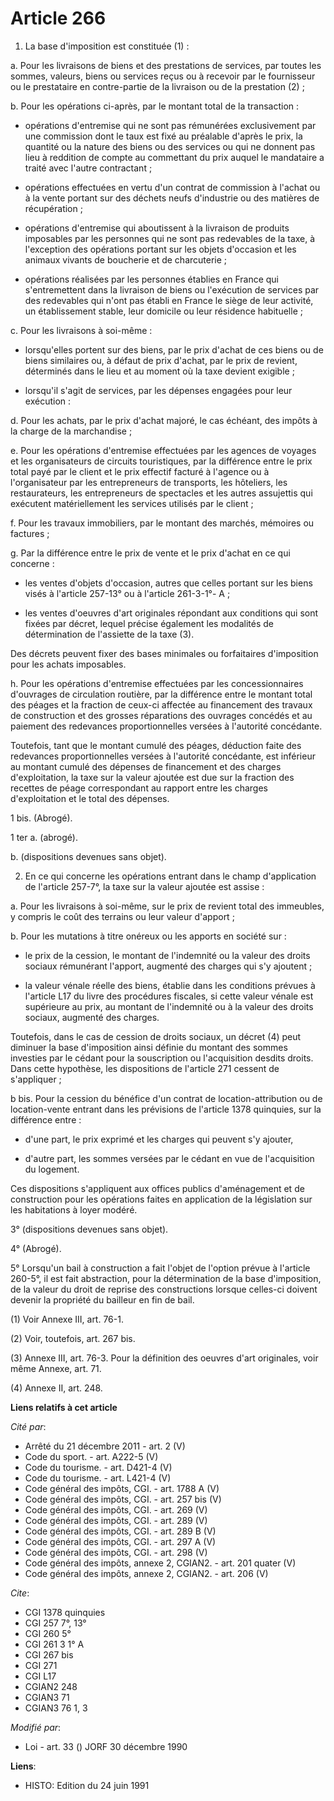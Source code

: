 # Article 266

1. La base d'imposition est constituée (1) :

a. Pour les livraisons de biens et des prestations de services, par toutes les sommes, valeurs, biens ou services reçus ou à
recevoir par le fournisseur ou le prestataire en contre-partie de la livraison ou de la prestation (2) ;

b. Pour les opérations ci-après, par le montant total de la transaction :

- opérations d'entremise qui ne sont pas rémunérées exclusivement par une commission dont le taux est fixé au préalable
d'après le prix, la quantité ou la nature des biens ou des services ou qui ne donnent pas lieu à reddition de compte au
commettant du prix auquel le mandataire a traité avec l'autre contractant ;

- opérations effectuées en vertu d'un contrat de commission à l'achat ou à la vente portant sur des déchets neufs d'industrie
ou des matières de récupération ;

- opérations d'entremise qui aboutissent à la livraison de produits imposables par les personnes qui ne sont pas redevables
de la taxe, à l'exception des opérations portant sur les objets d'occasion et les animaux vivants de boucherie et de
charcuterie ;

- opérations réalisées par les personnes établies en France qui s'entremettent dans la livraison de biens ou l'exécution de
services par des redevables qui n'ont pas établi en France le siège de leur activité, un établissement stable, leur domicile
ou leur résidence habituelle ;

c. Pour les livraisons à soi-même :

- lorsqu'elles portent sur des biens, par le prix d'achat de ces biens ou de biens similaires ou, à défaut de prix d'achat,
par le prix de revient, déterminés dans le lieu et au moment où la taxe devient exigible ;

- lorsqu'il s'agit de services, par les dépenses engagées pour leur exécution :

d. Pour les achats, par le prix d'achat majoré, le cas échéant, des impôts à la charge de la marchandise ;

e. Pour les opérations d'entremise effectuées par les agences de voyages et les organisateurs de circuits touristiques, par
la différence entre le prix total payé par le client et le prix effectif facturé à l'agence ou à l'organisateur par les
entrepreneurs de transports, les hôteliers, les restaurateurs, les entrepreneurs de spectacles et les autres assujettis qui
exécutent matériellement les services utilisés par le client ;

f. Pour les travaux immobiliers, par le montant des marchés, mémoires ou factures ;

g. Par la différence entre le prix de vente et le prix d'achat en ce qui concerne :

- les ventes d'objets d'occasion, autres que celles portant sur les biens visés à l'article 257-13° ou à l'article 261-3-1°-
A ;

- les ventes d'oeuvres d'art originales répondant aux conditions qui sont fixées par décret, lequel précise également les
modalités de détermination de l'assiette de la taxe (3).

Des décrets peuvent fixer des bases minimales ou forfaitaires d'imposition pour les achats imposables.

h. Pour les opérations d'entremise effectuées par les concessionnaires d'ouvrages de circulation routière, par la différence
entre le montant total des péages et la fraction de ceux-ci affectée au financement des travaux de construction et des
grosses réparations des ouvrages concédés et au paiement des redevances proportionnelles versées à l'autorité concédante.

Toutefois, tant que le montant cumulé des péages, déduction faite des redevances proportionnelles versées à l'autorité
concédante, est inférieur au montant cumulé des dépenses de financement et des charges d'exploitation, la taxe sur la valeur
ajoutée est due sur la fraction des recettes de péage correspondant au rapport entre les charges d'exploitation et le total
des dépenses.

1 bis. (Abrogé).

1 ter a. (abrogé).

b. (dispositions devenues sans objet).

2. En ce qui concerne les opérations entrant dans le champ d'application de l'article 257-7°, la taxe sur la valeur ajoutée
est assise :

a. Pour les livraisons à soi-même, sur le prix de revient total des immeubles, y compris le coût des terrains ou leur valeur
d'apport ;

b. Pour les mutations à titre onéreux ou les apports en société sur :

- le prix de la cession, le montant de l'indemnité ou la valeur des droits sociaux rémunérant l'apport, augmenté des charges
qui s'y ajoutent ;

- la valeur vénale réelle des biens, établie dans les conditions prévues à l'article L17 du livre des procédures fiscales, si
cette valeur vénale est supérieure au prix, au montant de l'indemnité ou à la valeur des droits sociaux, augmenté des
charges.

Toutefois, dans le cas de cession de droits sociaux, un décret (4) peut diminuer la base d'imposition ainsi définie du
montant des sommes investies par le cédant pour la souscription ou l'acquisition desdits droits. Dans cette hypothèse, les
dispositions de l'article 271 cessent de s'appliquer ;

b bis. Pour la cession du bénéfice d'un contrat de location-attribution ou de location-vente entrant dans les prévisions de
l'article 1378 quinquies, sur la différence entre :

- d'une part, le prix exprimé et les charges qui peuvent s'y ajouter,

- d'autre part, les sommes versées par le cédant en vue de l'acquisition du logement.

Ces dispositions s'appliquent aux offices publics d'aménagement et de construction pour les opérations faites en application
de la législation sur les habitations à loyer modéré.

3° (dispositions devenues sans objet).

4° (Abrogé).

5° Lorsqu'un bail à construction a fait l'objet de l'option prévue à l'article 260-5°, il est fait abstraction, pour la
détermination de la base d'imposition, de la valeur du droit de reprise des constructions lorsque celles-ci doivent devenir
la propriété du bailleur en fin de bail.

(1) Voir Annexe III, art. 76-1.

(2) Voir, toutefois, art. 267 bis.

(3) Annexe III, art. 76-3. Pour la définition des oeuvres d'art originales, voir même Annexe, art. 71.

(4) Annexe II, art. 248.

**Liens relatifs à cet article**

_Cité par_:

  - Arrêté du 21 décembre 2011 - art. 2 (V)
  - Code du sport. - art. A222-5 (V)
  - Code du tourisme. - art. D421-4 (V)
  - Code du tourisme. - art. L421-4 (V)
  - Code général des impôts, CGI. - art. 1788 A (V)
  - Code général des impôts, CGI. - art. 257 bis (V)
  - Code général des impôts, CGI. - art. 269 (V)
  - Code général des impôts, CGI. - art. 289 (V)
  - Code général des impôts, CGI. - art. 289 B (V)
  - Code général des impôts, CGI. - art. 297 A (V)
  - Code général des impôts, CGI. - art. 298 (V)
  - Code général des impôts, annexe 2, CGIAN2. - art. 201 quater (V)
  - Code général des impôts, annexe 2, CGIAN2. - art. 206 (V)

_Cite_:

  - CGI 1378 quinquies
  - CGI 257 7°, 13°
  - CGI 260 5°
  - CGI 261 3 1° A
  - CGI 267 bis
  - CGI 271
  - CGI L17
  - CGIAN2 248
  - CGIAN3 71
  - CGIAN3 76 1, 3

_Modifié par_:

  - Loi - art. 33 () JORF 30 décembre 1990

**Liens**:

  - HISTO: Edition du 24 juin 1991
